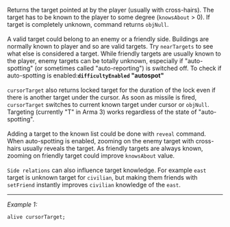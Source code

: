 Returns the target pointed at by the player (usually with cross-hairs). The target has to be known to the player to some degree (`knowsAbout` > 0). If target is completely unknown, command returns `objNull`.
<br><br>A valid target could belong to an enemy or a friendly side. Buildings are normally known to player and so are valid targets. Try `nearTargets` to see what else is considered a target. While friendly targets are usually known to the player, enemy targets can be totally unknown, especially if "auto-spotting" (or sometimes called "auto-reporting") is switched off. To check if auto-spotting is enabled:**`difficultyEnabled` "autospot"**
<br><br>`cursorTarget` also returns locked target for the duration of the lock even if there is another target under the cursor. As soon as missile is fired, `cursorTarget` switches to current known target under cursor or `objNull`. Targeting (currently "T" in Arma 3) works regardless of the state of "auto-spotting".
<br><br>Adding a target to the known list could be done with `reveal` command. When auto-spotting is enabled, zooming on the enemy target with cross-hairs usually reveals the target. As friendly targets are always known, zooming on friendly target could improve `knowsAbout` value.
<br><br>`Side relations` can also influence target knowledge. For example `east` target is unknown target for `civilian`, but making them friends with `setFriend` instantly improves `civilian` knowledge of the `east`.


---
*Example 1:*
```sqf
alive cursorTarget;
```